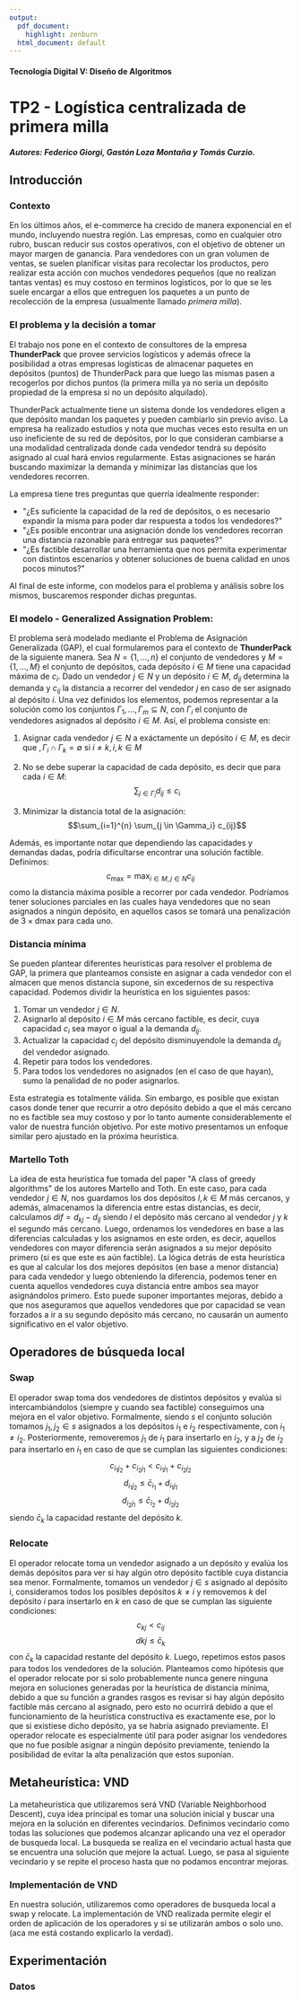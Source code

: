 ```yaml
---
output:
  pdf_document: 
    highlight: zenburn
  html_document: default
---
```


#### Tecnología Digital V: Diseño de Algoritmos

# TP2 - Logística centralizada de primera milla

##### Autores: Federico Giorgi, Gastón Loza Montaña y Tomás Curzio.

## Introducción

### Contexto

En los últimos años, el e-commerce ha crecido de manera exponencial en el mundo, incluyendo nuestra región. Las empresas, como en cualquier otro rubro, buscan reducir sus costos operativos, con el objetivo de obtener un mayor margen de ganancia. Para vendedores con un gran volumen de ventas, se suelen planificar visitas para recolectar los productos, pero realizar esta acción con muchos vendedores pequeños (que no realizan tantas ventas) es muy costoso en terminos logísticos, por lo que se les suele encargar a ellos que entreguen los paquetes a un punto de recolección de la empresa (usualmente llamado _primera milla_).

### El problema y la decisión a tomar

El trabajo nos pone en el contexto de consultores de la empresa **ThunderPack** que provee servicios logísticos y además ofrece la posibilidad a otras empresas logísticas de almacenar paquetes en depósitos (puntos) de ThunderPack para que luego las mismas pasen a recogerlos por dichos puntos (la primera milla ya no seria un depósito propiedad de la empresa si no un depósito alquilado).

ThunderPack actualmente tiene un sistema donde los vendedores eligen a que depósito mandan los paquetes y pueden cambiarlo sin previo aviso. La empresa ha realizado estudios y nota que muchas veces esto resulta en un uso ineficiente de su red de depósitos, por lo que consideran cambiarse a una modalidad centralizada donde cada vendedor tendrá su depósito asignado al cual hará envios regularmente. Estas asignaciones se harán buscando maximizar la demanda y minimizar las distancias que los vendedores recorren.

La empresa tiene tres preguntas que querría idealmente responder:

- "¿Es suficiente la capacidad de la red de depósitos, o es necesario expandir la misma para poder
dar respuesta a todos los vendedores?"
- "¿Es posible encontrar una asignación donde los vendedores recorran una distancia razonable
para entregar sus paquetes?"
- "¿Es factible desarrollar una herramienta que nos permita experimentar con distintos escenarios
y obtener soluciones de buena calidad en unos pocos minutos?"

Al final de este informe, con modelos para el problema y análisis sobre los mismos, buscaremos responder dichas preguntas.

### El modelo - Generalized Assignation Problem: 

El problema será modelado mediante el Problema de Asignación Generalizada (GAP), el cual formularemos para el contexto de **ThunderPack** de la siguiente manera. Sea $N = \{1, \ldots, n\}$ el conjunto de vendedores y $M = \{1, \ldots, M\}$ el conjunto de depósitos, cada depósito $i\in M$ tiene una capacidad máxima de $c_i$. Dado un vendedor $j \in N$ y un depósito $i \in M$, $d_{ij}$ determina la demanda y $c_{ij}$ la distancia a recorrer del vendedor $j$ en caso de ser asignado al depósito $i$. Una vez definidos los elementos, podemos representar a la solución como los conjuntos $\Gamma_1, \ldots, \Gamma_m \subseteq N$, con $\Gamma_i$ el conjunto de vendedores asignados al depósito $i \in M$. Así, el problema consiste en:

1. Asignar cada vendedor $j \in N$ a exáctamente un depósito $i \in M$, es decir que $, \Gamma_i \cap \Gamma_k = \emptyset \text{ si } i \neq k, i, k \in M$

2. No se debe superar la capacidad de cada depósito, es decir que para cada $i\in M$:
$$\sum_{j \in \Gamma_i} d_{ij} \leq c_i$$ 

3. Minimizar la distancia total de la asignación:
$$\sum_{i=1}^{n} \sum_{j \in \Gamma_i} c_{ij}$$

Además, es importante notar que dependiendo las capacidades y demandas dadas, podría dificultarse encontrar una solución factible. Definimos: 
$$c_{\text{max}} = \max_{i \in M, j \in N} c_{ij}$$
como la distancia máxima posible a recorrer por cada vendedor. Podríamos tener soluciones parciales en las cuales haya vendedores que no sean asignados a ningún depósito, en aquellos casos se tomará una penalización de $3 \times \text{dmax}$ para cada uno. 

### Distancia mínima

Se pueden plantear diferentes heurísticas para resolver el problema de GAP, la primera que planteamos consiste en asignar a cada vendedor con el almacen que menos distancia supone, sin excedernos de su respectiva capacidad. Podemos dividir la heurística en los siguientes pasos: 

1. Tomar un vendedor $j \in N$.
2. Asignarlo al depósito $i\in M$ más cercano factible, es decir, cuya capacidad $c_i$ sea mayor o igual a la demanda $d_{ij}$. 
4. Actualizar la capacidad $c_j$ del depósito disminuyendole la demanda $d_{ij}$ del vendedor asignado. 
3. Repetir para todos los vendedores. 
4. Para todos los vendedores no asignados (en el caso de que hayan), sumo la penalidad de no poder asignarlos.

Esta estrategia es totalmente válida. Sin embargo, es posible que existan casos donde tener que recurrir a otro depósito debido a que el más cercano no es factible sea muy costoso y por lo tanto aumente considerablemente el valor de nuestra función objetivo. Por este motivo presentamos un enfoque similar pero ajustado en la próxima heurística. 

### Martello Toth

La idea de esta heurística fue tomada del paper "A class of greedy algorithms" de los autores Martello and Toth. En este caso, para cada vendedor $j \in N$, nos guardamos los dos depósitos $l, k \in M$ más cercanos, y además, almacenamos la diferencia entre estas distancias, es decir, calculamos $dif = d_{kj} - d_{lj}$ siendo $l$ el depósito más cercano al vendedor $j$ y $k$ el segundo más cercano. Luego, ordenamos los vendedores en base a las diferencias calculadas y los asignamos en este orden, es decir, aquellos vendedores con mayor diferencia serán asignados a su mejor depósito primero (si es que este es aún factible). La lógica detrás de esta heurística es que al calcular los dos mejores depósitos (en base a menor distancia) para cada vendedor y luego obteniendo la diferencia, podemos tener en cuenta aquellos vendedores cuya distancia entre ambos sea mayor asignándolos primero. Esto puede suponer importantes mejoras, debido a que nos aseguramos que aquellos vendedores que por capacidad se vean forzados a ir a su segundo depósito más cercano, no causarán un aumento significativo en el valor objetivo.

## Operadores de búsqueda local

### Swap

El operador swap toma dos vendedores de distintos depósitos y evalúa si intercambiándolos (siempre y cuando sea factible) conseguimos una mejora en el valor objetivo. Formalmente, siendo $s$ el conjunto solución tomamos $j_1, j_2 \in s$ asignados a los depósitos $i_1$ e $i_2$ respectivamente, con $i_1 \neq i_2$. Posteriormente, removeremos $j_1$ de $i_1$ para insertarlo en $i_2$, y a $j_2$ de $i_2$ para insertarlo en $i_1$ en caso de que se cumplan las siguientes condiciones: 
$$c_{i_1j_2} + c_{i_2j_1}  < c_{i_1j_1} + c_{i_2j_2}$$
$$d_{i_1j_2} \leq \bar{c}_{i_1} + d_{i_1j_1}$$
$$d_{i_2j_1} \leq \bar{c}_{i_2}+d_{i_2j_2}$$
siendo $\bar{c}_{k}$ la capacidad restante del depósito $k$. 

### Relocate 

El operador relocate toma un vendedor asignado a un depósito y evalúa los demás depósitos para ver si hay algún otro depósito factible cuya distancia sea menor. Formalmente, tomamos un vendedor $j \in s$ asignado al depósito i, consideramos todos los posibles depósitos $k \neq i$ y removemos $k$ del depósito $i$ para insertarlo en $k$ en caso de que se cumplan las siguiente condiciones:
$$c_{kj} < c_{ij}$$
$$d{kj} \leq \bar{c}_k$$ 
con $\bar{c}_k$ la capacidad restante del depósito $k$. Luego, repetimos estos pasos para todos los vendedores de la solución. 
Planteamos como hipótesis que el operador relocate por si solo probablemente nunca genere ninguna mejora en soluciones generadas por la heurística de distancia mínima, debido a que su función a grandes rasgos es revisar si hay algún depósito factible más cercano al asignado, pero esto no ocurrirá debido a que el funcionamiento de la heurística constructiva es exactamente ese, por lo que si existiese dicho depósito, ya se habría asignado previamente.
El operador relocate es especialmente útil para poder asignar los vendedores que no fue posible asignar a ningún depósito previamente, teniendo la posibilidad de evitar la alta penalización que estos suponían. 

## Metaheurística: VND

La metaheurística que utilizaremos será VND (Variable Neighborhood Descent), cuya idea principal es tomar una solución inicial y buscar una mejora en la solución en diferentes vecindarios. Definimos vecindario como todas las soluciones que podemos alcanzar aplicando una vez el operador de busqueda local. La busqueda se realiza en el vecindario actual hasta que se encuentra una solución que mejore la actual. Luego, se pasa al siguiente vecindario y se repite el proceso hasta que no podamos encontrar mejoras. 

### Implementación de VND

En nuestra solución, utilizaremos como operadores de busqueda local a swap y relocate. La implementación de VND realizada permite elegir el orden de aplicación de los operadores y si se utilizarán ambos o solo uno. (aca me está costando explicarlo la verdad).

## Experimentación
 
### Datos

